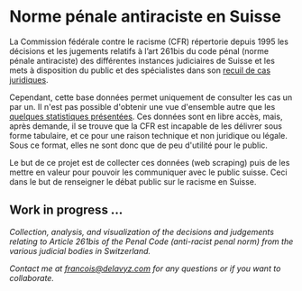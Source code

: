 # Norme pénale antiraciste en Suisse

La Commission fédérale contre le racisme (CFR) répertorie depuis 1995 les décisions et les jugements relatifs à l’art 261bis du code pénal (norme pénale antiraciste) des différentes instances judiciaires de Suisse et les mets à disposition du public et des spécialistes dans son [recuil de cas juridiques](https://www.ekr.admin.ch/prestations/f269.html).  

Cependant, cette base données permet uniquement de consulter les cas un par un. Il n'est pas possible d'obtenir une vue d'ensemble autre que les [quelques statistiques présentées](https://www.ekr.admin.ch/prestations/f272.html). Ces données sont en libre accès, mais, après demande, il se trouve que la CFR est incapable de les délivrer sous forme tabulaire, et ce pour une raison technique et non juridique ou légale. Sous ce format, elles ne sont donc que de peu d'utilité pour le public. 

Le but de ce projet est de collecter ces données (web scraping) puis de les mettre en valeur pour pouvoir les communiquer avec le public suisse. Ceci dans le but de renseigner le débat public sur le racisme en Suisse.  


## Work in progress ...

_Collection, analysis, and visualization of the decisions and judgements relating to Article 261bis of the Penal Code (anti-racist penal norm) from the various judicial bodies in Switzerland._

_Contact me at francois@delavyz.com for any questions or if you want to collaborate._


